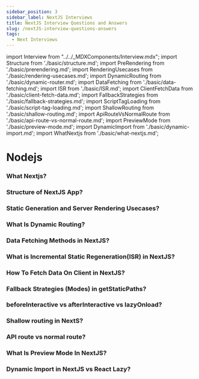```yaml
---
sidebar_position: 3
sidebar_label: NextJS Interviews
title: NextJS Interview Questions and Answers
slug: /nextJS-interview-questions-answers
tags:
  - Next Interviews
---
```


import Interview from "../../_MDXComponents/Interview.mdx";
import Structure from './basic/structure.md';
import PreRendering from './basic/prerendering.md';
import RenderingUsecases from './basic/rendering-usecases.md';
import DynamicRouting from './basic/dynamic-router.md';
import DataFetching from './basic/data-fetching.md';
import ISR from './basic/ISR.md';
import ClientFetchData from './basic/client-fetch-data.md';
import FallbackStrategies from './basic/fallback-strategies.md';
import ScriptTagLoading from './basic/script-tag-loading.md';
import ShallowRouting from './basic/shallow-routing.md';
import ApiRouteVsNormalRoute from './basic/api-route-vs-normal-route.md';
import PreviewMode from './basic/preview-mode.md';
import DynamicImport from './basic/dynamic-import.md';
import WhatNextjs from './basic/what-nextjs.md';

# Nodejs

<Interview level="Junior">

  ### What Nextjs?
  <WhatNextjs />
</Interview>

<Interview level="Junior">

  ### Structure of NextJS App?
  <Structure />
</Interview>

<Interview level="Junior">

  ### Static Generation and Server Rendering Usecases?
  <RenderingUsecases />
</Interview>

<Interview level="Junior">

  ### What Is Dynamic Routing?
  <DynamicRouting />
</Interview>

<Interview level="Junior">

  ### Data Fetching Methods in NextJS?
  <DataFetching />
</Interview>

<Interview level="Junior">

  ### What is Incremental Static Regeneration(ISR) in NextJS?
  <ISR />
</Interview>

<Interview level="Junior">

  ### How To Fetch Data On Client in NextJS?
  <ClientFetchData />
</Interview>

<Interview level="Junior">

  ### Fallback Strategies (Modes) in getStaticPaths?
  <FallbackStrategies />
</Interview>

<Interview>

  ### beforeInteractive vs afterInteractive vs lazyOnload?
  <ScriptTagLoading />
</Interview>

<Interview>

  ### Shallow routing in NextS?
  <ShallowRouting />
</Interview>

<Interview>

  ### API route vs normal route?
  <ApiRouteVsNormalRoute />
</Interview>

<Interview>

  ### What Is Preview Mode In NextJS?
  <PreviewMode />
</Interview>

<Interview>

  ### Dynamic Import in NextJS vs React Lazy?
  <DynamicImport />
</Interview>


